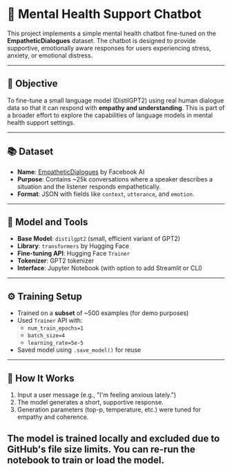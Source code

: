 # 🤖 Mental Health Support Chatbot

This project implements a simple mental health chatbot fine-tuned on the **EmpatheticDialogues** dataset. The chatbot is designed to provide supportive, emotionally aware responses for users experiencing stress, anxiety, or emotional distress.

---

## 🎯 Objective

To fine-tune a small language model (DistilGPT2) using real human dialogue data so that it can respond with **empathy and understanding**. This is part of a broader effort to explore the capabilities of language models in mental health support settings.

---

## 📚 Dataset

- **Name**: [EmpatheticDialogues](https://huggingface.co/datasets/empathetic_dialogues) by Facebook AI
- **Purpose**: Contains ~25k conversations where a speaker describes a situation and the listener responds empathetically.
- **Format**: JSON with fields like `context`, `utterance`, and `emotion`.

---

## 🧠 Model and Tools

- **Base Model**: `distilgpt2` (small, efficient variant of GPT2)
- **Library**: `transformers` by Hugging Face
- **Fine-tuning API**: Hugging Face `Trainer`
- **Tokenizer**: GPT2 tokenizer
- **Interface**: Jupyter Notebook (with option to add Streamlit or CLI)

---

## ⚙️ Training Setup

- Trained on a **subset** of ~500 examples (for demo purposes)
- Used `Trainer` API with:
  - `num_train_epochs=1`
  - `batch_size=4`
  - `learning_rate=5e-5`
- Saved model using `.save_model()` for reuse

---

## 💬 How It Works

1. Input a user message (e.g., "I'm feeling anxious lately.")
2. The model generates a short, supportive response.
3. Generation parameters (top-p, temperature, etc.) were tuned for empathy and coherence.


## The model is trained locally and excluded due to GitHub's file size limits. You can re-run the notebook to train or load the model.
